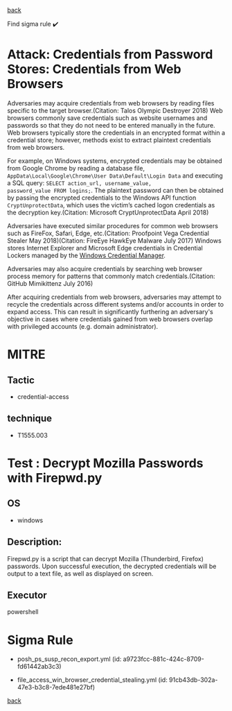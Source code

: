 
[back](../index.md)

Find sigma rule :heavy_check_mark: 

# Attack: Credentials from Password Stores: Credentials from Web Browsers 

Adversaries may acquire credentials from web browsers by reading files specific to the target browser.(Citation: Talos Olympic Destroyer 2018) Web browsers commonly save credentials such as website usernames and passwords so that they do not need to be entered manually in the future. Web browsers typically store the credentials in an encrypted format within a credential store; however, methods exist to extract plaintext credentials from web browsers.

For example, on Windows systems, encrypted credentials may be obtained from Google Chrome by reading a database file, <code>AppData\Local\Google\Chrome\User Data\Default\Login Data</code> and executing a SQL query: <code>SELECT action_url, username_value, password_value FROM logins;</code>. The plaintext password can then be obtained by passing the encrypted credentials to the Windows API function <code>CryptUnprotectData</code>, which uses the victim’s cached logon credentials as the decryption key.(Citation: Microsoft CryptUnprotectData April 2018)
 
Adversaries have executed similar procedures for common web browsers such as FireFox, Safari, Edge, etc.(Citation: Proofpoint Vega Credential Stealer May 2018)(Citation: FireEye HawkEye Malware July 2017) Windows stores Internet Explorer and Microsoft Edge credentials in Credential Lockers managed by the [Windows Credential Manager](https://attack.mitre.org/techniques/T1555/004).

Adversaries may also acquire credentials by searching web browser process memory for patterns that commonly match credentials.(Citation: GitHub Mimikittenz July 2016)

After acquiring credentials from web browsers, adversaries may attempt to recycle the credentials across different systems and/or accounts in order to expand access. This can result in significantly furthering an adversary's objective in cases where credentials gained from web browsers overlap with privileged accounts (e.g. domain administrator).

# MITRE
## Tactic
  - credential-access


## technique
  - T1555.003


# Test : Decrypt Mozilla Passwords with Firepwd.py
## OS
  - windows


## Description:
Firepwd.py is a script that can decrypt Mozilla (Thunderbird, Firefox) passwords.
Upon successful execution, the decrypted credentials will be output to a text file, as well as displayed on screen. 


## Executor
powershell

# Sigma Rule
 - posh_ps_susp_recon_export.yml (id: a9723fcc-881c-424c-8709-fd61442ab3c3)

 - file_access_win_browser_credential_stealing.yml (id: 91cb43db-302a-47e3-b3c8-7ede481e27bf)



[back](../index.md)

